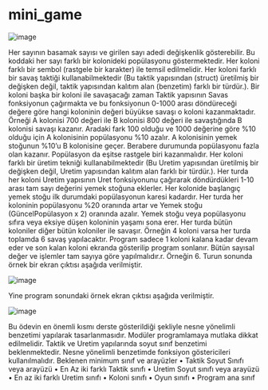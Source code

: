 # mini_game

![image](https://github.com/IlknurKayaa/mini_game/assets/83220057/b7b0b907-baab-4821-94f8-3fe6ad4915fc)

Her sayının basamak sayısı ve girilen sayı adedi değişkenlik gösterebilir. Bu koddaki her sayı farklı bir 
kolonideki popülasyonu göstermektedir. Her koloni farklı bir sembol (rastgele bir karakter) ile temsil 
edilmelidir. Her koloni farklı bir savaş taktiği kullanabilmektedir (Bu taktik yapısından (struct)
üretilmiş bir değişken değil, taktik yapısından kalıtım alan (benzetim) farklı bir türdür.). Bir koloni 
başka bir koloni ile savaşacağı zaman Taktik yapısının Savas fonksiyonun çağırmakta ve bu 
fonksiyonun 0-1000 arası döndüreceği değere göre hangi koloninin değeri büyükse savaşı o koloni 
kazanmaktadır. Örneği A kolonisi 700 değeri ile B kolonisi 800 değeri ile savaştığında B kolonisi savaşı 
kazanır. Aradaki fark 100 olduğu ve 1000 değerine göre %10 olduğu için A kolonisinin popülasyonu 
%10 azalır. A kolonisinin yemek stoğunun %10’u B kolonisine geçer. Berabere durumunda 
popülasyonu fazla olan kazanır. Popülasyon da eşitse rastgele biri kazanmalıdır.
Her koloni farklı bir üretim tekniği kullanabilmektedir (Bu Uretim yapısından üretilmiş bir değişken 
değil, Uretim yapısından kalıtım alan farklı bir türdür.). Her turda her koloni Uretim yapısının Uret 
fonksiyonunu çağırarak döndürdükleri 1-10 arası tam sayı değerini yemek stoğuna eklerler.
Her kolonide başlangıç yemek stoğu ilk durumdaki popülasyonun karesi kadardır.
Her turda her koloninin popülasyonu %20 oranında artar ve Yemek stoğu (GüncelPopülasyon x 2)
oranında azalır.
Yemek stoğu veya popülasyonu sıfıra veya eksiye düşen koloninin yaşamı sona erer.
Her turda bütün koloniler diğer bütün koloniler ile savaşır. Örneğin 4 koloni varsa her turda toplamda 
6 savaş yapılacaktır. Program sadece 1 koloni kalana kadar devam eder ve son kalan koloni ekranda 
gösterilip program sonlanır. Bütün sayısal değer ve işlemler tam sayıya göre yapılmalıdır.r. Örneğin 6. 
Turun sonunda örnek bir ekran çıktısı aşağıda verilmiştir.

![image](https://github.com/IlknurKayaa/mini_game/assets/83220057/fd09c5b7-0329-4520-a281-c3d6b78a6295)

Yine program sonundaki örnek ekran çıktısı aşağıda verilmiştir.

![image](https://github.com/IlknurKayaa/mini_game/assets/83220057/e21c836b-b4de-4f8e-b457-7132e98a2ce1)

Bu ödevin en önemli kısmı derste gösterildiği şekliyle nesne yönelimli benzetimi yapılarak 
tasarlanmasıdır. Modüler programlamaya mutlaka dikkat edilmelidir. Taktik ve Uretim yapılarında 
soyut sınıf benzetimi beklenmektedir. Nesne yönelimli benzetimde fonksiyon göstericileri 
kullanılmalıdır.
Beklenen minimum sınıf ve arayüzler
• Taktik Soyut Sınıfı veya arayüzü
• En Az iki farklı Taktik sınıfı
• Uretim Soyut sınıfı veya arayüzü
• En az iki farklı Uretim sınıfı
• Koloni sınıfı
• Oyun sınıfı
• Program ana sınıf

